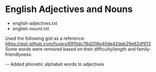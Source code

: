 # English Adjectives and Nouns
- english-adjectives.txt
- english-nouns.txt

Used the following gist as a reference:
https://gist.github.com/hugsy/8910dc78d208e40de42deb29e62df913
Some words were removed based on their difficulty/length and family-friendlyness.

-- Added phonetic alphabet words to adjectives